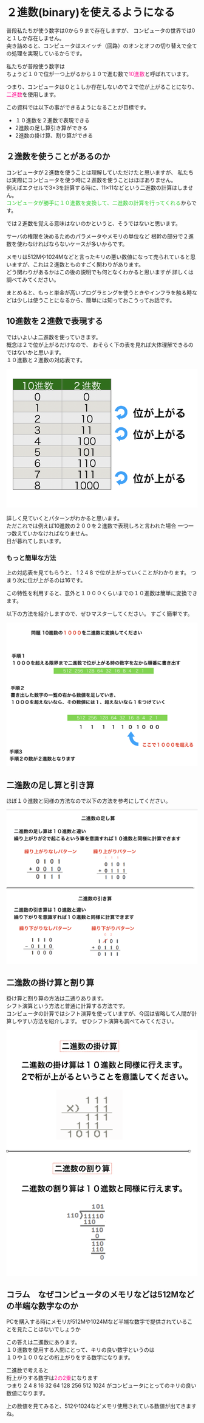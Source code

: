 # ２進数(binary)を使えるようになる
普段私たちが使う数字は0から９まで存在しますが、
コンピュータの世界では0と１しか存在しません。   
突き詰めると、コンピュータはスイッチ（回路）のオンとオフの切り替えで全ての処理を実現しているからです。

私たちが普段使う数字は  
ちょうど１０で位が一つ上がるから１０で進む数で<font color="DeepPink">10進数</font>と呼ばれています。  

つまり、コンピュータは０と１しか存在しないので２で位が上がることになり、<font color="DeepPink">二進数</font>を使用します。

この資料では以下の事ができるようになることが目標です。
* １０進数を２進数で表現できる
* 2進数の足し算引き算ができる
* 2進数の掛け算、割り算ができる

## ２進数を使うことがあるのか
コンピュータが２進数を使うことは理解していただけたと思いますが、 
私たちは実際にコンピュータを使う時に２進数を使うことはほぼありません。  
例えばエクセルで3×3を計算する時に、11×11などという二進数の計算はしません。  
<font color="LimeGreen">コンピュータが勝手に１０進数を変換して、二進数の計算を行ってくれる</font>からです。


では２進数を覚える意味はないのかというと、そうではないと思います。  

サーバの権限を決めるためのパラメータやメモリの単位など
根幹の部分で２進数を使わなければならないケースが多いからです。 

メモリは512Mや1024Mなどと言ったキリの悪い数値になって売られていると思いますが、これは２進数とものすごく関わりがあります。  
どう関わりがあるかはこの後の説明でも何となくわかると思いますが
詳しくは調べてみてください。

まとめると、もっと単金が高いプログラミングを使うときやインフラを触る時などは少しは使うことになるから、簡単には知っておこうってお話です。


## 10進数を２進数で表現する

ではいよいよ二進数を使っていきます。  
概念は２で位が上がるだけなので、
おそらく下の表を見れば大体理解できるのではないかと思います。  
１０進数と２進数の対応表です。 

![](../img/binary-number.png)

詳しく見ていくとパターンがわかると思います。  
ただこれでは例えば10進数の２００を２進数で表現しろと言われた場合
一つ一つ数えていかなければなりません。  
日が暮れてしまいます。


### もっと簡単な方法

上の対応表を見てもらうと、
1 2 4 8 で位が上がっていくことがわかります。
つまり次に位が上がるのは16です。

この特性を利用すると、意外と１０００くらいまでの１０進数は簡単に変換できます。

以下の方法を紹介しますので、ぜひマスターしてください。
すごく簡単です。

![](../img/10-2change.png)

## 二進数の足し算と引き算

ほぼ１０進数と同様の方法なので以下の方法を参考にしてください。

![](../img/binary+-.png)

## 二進数の掛け算と割り算

掛け算と割り算の方法は二通りあります。  
シフト演算という方法と普通に計算する方法です。  
コンピュータの計算ではシフト演算を使っていますが、今回は省略して人間が計算しやすい方法を紹介します。
ぜひシフト演算も調べてみてください。  

![](../img/binary*.png)


## コラム　なぜコンピュータのメモリなどは512Mなどの半端な数字なのか

PCを購入する時にメモリが512Mや1024Mなど半端な数字で提供されていることを見たことはないでしょうか  

この答えは二進数にあります。  
１０進数を使用する人間にとって、キリの良い数字というのは  
１０や１００などの桁上がりをする数字になります。  

二進数で考えると    
桁上がりする数字は<font color="DeepPink">2の2乗</font>になります  
つまり 2 4 8 16 32 64 128 256 512 1024
がコンピュータにとってのキリの良い数値になります。

上の数値を見てみると、512や1024などメモリ使用されている数値が出てきますね。